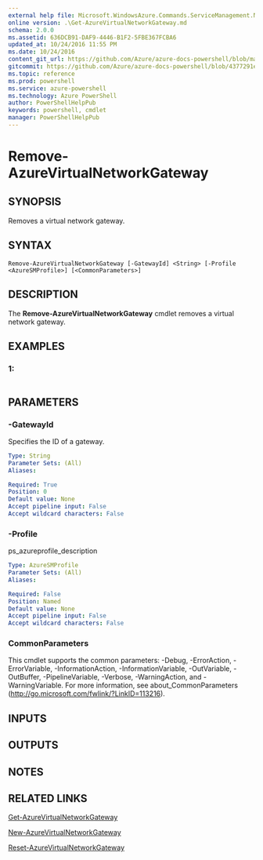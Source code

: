 ```yaml
---
external help file: Microsoft.WindowsAzure.Commands.ServiceManagement.Network.dll-Help.xml
online version: .\Get-AzureVirtualNetworkGateway.md
schema: 2.0.0
ms.assetid: 636DCB91-DAF9-4446-B1F2-5FBE367FCBA6
updated_at: 10/24/2016 11:55 PM
ms.date: 10/24/2016
content_git_url: https://github.com/Azure/azure-docs-powershell/blob/master/azureps-cmdlets-docs/ServiceManagement/Azure.Networking/v1.6.1/Remove-AzureVirtualNetworkGateway.md
gitcommit: https://github.com/Azure/azure-docs-powershell/blob/4377291ee360e58e2c1c5d644155daf6a0279055/azureps-cmdlets-docs/ServiceManagement/Azure.Networking/v1.6.1/Remove-AzureVirtualNetworkGateway.md
ms.topic: reference
ms.prod: powershell
ms.service: azure-powershell
ms.technology: Azure PowerShell
author: PowerShellHelpPub
keywords: powershell, cmdlet
manager: PowerShellHelpPub
---
```


# Remove-AzureVirtualNetworkGateway

## SYNOPSIS
Removes a virtual network gateway.

## SYNTAX

```
Remove-AzureVirtualNetworkGateway [-GatewayId] <String> [-Profile <AzureSMProfile>] [<CommonParameters>]
```

## DESCRIPTION
The **Remove-AzureVirtualNetworkGateway** cmdlet removes a virtual network gateway.

## EXAMPLES

### 1:
```

```

## PARAMETERS

### -GatewayId
Specifies the ID of a gateway.

```yaml
Type: String
Parameter Sets: (All)
Aliases: 

Required: True
Position: 0
Default value: None
Accept pipeline input: False
Accept wildcard characters: False
```

### -Profile
ps_azureprofile_description

```yaml
Type: AzureSMProfile
Parameter Sets: (All)
Aliases: 

Required: False
Position: Named
Default value: None
Accept pipeline input: False
Accept wildcard characters: False
```

### CommonParameters
This cmdlet supports the common parameters: -Debug, -ErrorAction, -ErrorVariable, -InformationAction, -InformationVariable, -OutVariable, -OutBuffer, -PipelineVariable, -Verbose, -WarningAction, and -WarningVariable. For more information, see about_CommonParameters (http://go.microsoft.com/fwlink/?LinkID=113216).

## INPUTS

## OUTPUTS

## NOTES

## RELATED LINKS

[Get-AzureVirtualNetworkGateway](./Get-AzureVirtualNetworkGateway.md)

[New-AzureVirtualNetworkGateway](./New-AzureVirtualNetworkGateway.md)

[Reset-AzureVirtualNetworkGateway](./Reset-AzureVirtualNetworkGateway.md)


